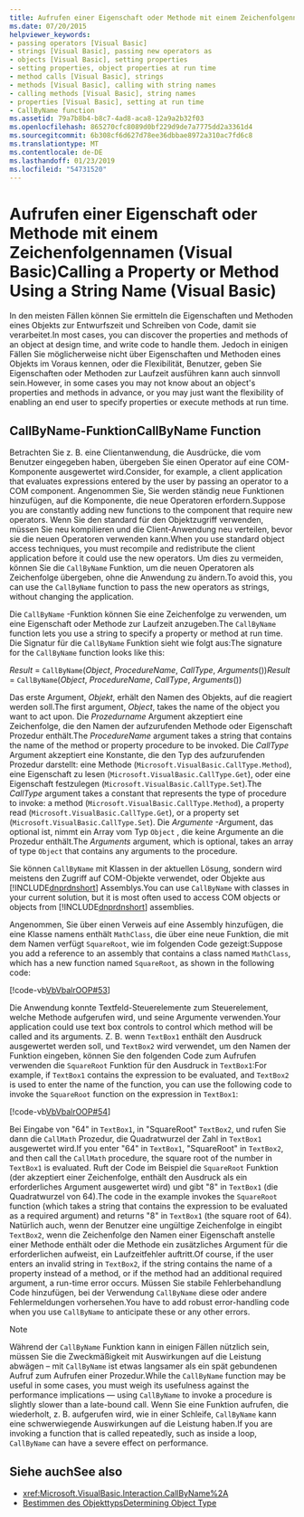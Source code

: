 ```yaml
---
title: Aufrufen einer Eigenschaft oder Methode mit einem Zeichenfolgennamen (Visual Basic)
ms.date: 07/20/2015
helpviewer_keywords:
- passing operators [Visual Basic]
- strings [Visual Basic], passing new operators as
- objects [Visual Basic], setting properties
- setting properties, object properties at run time
- method calls [Visual Basic], strings
- methods [Visual Basic], calling with string names
- calling methods [Visual Basic], string names
- properties [Visual Basic], setting at run time
- CallByName function
ms.assetid: 79a7b8b4-b8c7-4ad8-aca8-12a9a2b32f03
ms.openlocfilehash: 865270cfc8089d0bf229d9de7a7775dd2a3361d4
ms.sourcegitcommit: 6b308cf6d627d78ee36dbbae8972a310ac7fd6c8
ms.translationtype: MT
ms.contentlocale: de-DE
ms.lasthandoff: 01/23/2019
ms.locfileid: "54731520"
---
```

# <a name="calling-a-property-or-method-using-a-string-name-visual-basic"></a><span data-ttu-id="4585f-102">Aufrufen einer Eigenschaft oder Methode mit einem Zeichenfolgennamen (Visual Basic)</span><span class="sxs-lookup"><span data-stu-id="4585f-102">Calling a Property or Method Using a String Name (Visual Basic)</span></span>
<span data-ttu-id="4585f-103">In den meisten Fällen können Sie ermitteln die Eigenschaften und Methoden eines Objekts zur Entwurfszeit und Schreiben von Code, damit sie verarbeitet.</span><span class="sxs-lookup"><span data-stu-id="4585f-103">In most cases, you can discover the properties and methods of an object at design time, and write code to handle them.</span></span> <span data-ttu-id="4585f-104">Jedoch in einigen Fällen Sie möglicherweise nicht über Eigenschaften und Methoden eines Objekts im Voraus kennen, oder die Flexibilität, Benutzer, geben Sie Eigenschaften oder Methoden zur Laufzeit ausführen kann auch sinnvoll sein.</span><span class="sxs-lookup"><span data-stu-id="4585f-104">However, in some cases you may not know about an object's properties and methods in advance, or you may just want the flexibility of enabling an end user to specify properties or execute methods at run time.</span></span>  
  
## <a name="callbyname-function"></a><span data-ttu-id="4585f-105">CallByName-Funktion</span><span class="sxs-lookup"><span data-stu-id="4585f-105">CallByName Function</span></span>  
 <span data-ttu-id="4585f-106">Betrachten Sie z. B. eine Clientanwendung, die Ausdrücke, die vom Benutzer eingegeben haben, übergeben Sie einen Operator auf eine COM-Komponente ausgewertet wird.</span><span class="sxs-lookup"><span data-stu-id="4585f-106">Consider, for example, a client application that evaluates expressions entered by the user by passing an operator to a COM component.</span></span> <span data-ttu-id="4585f-107">Angenommen Sie, Sie werden ständig neue Funktionen hinzufügen, auf die Komponente, die neue Operatoren erfordern.</span><span class="sxs-lookup"><span data-stu-id="4585f-107">Suppose you are constantly adding new functions to the component that require new operators.</span></span> <span data-ttu-id="4585f-108">Wenn Sie den standard für den Objektzugriff verwenden, müssen Sie neu kompilieren und die Client-Anwendung neu verteilen, bevor sie die neuen Operatoren verwenden kann.</span><span class="sxs-lookup"><span data-stu-id="4585f-108">When you use standard object access techniques, you must recompile and redistribute the client application before it could use the new operators.</span></span> <span data-ttu-id="4585f-109">Um dies zu vermeiden, können Sie die `CallByName` Funktion, um die neuen Operatoren als Zeichenfolge übergeben, ohne die Anwendung zu ändern.</span><span class="sxs-lookup"><span data-stu-id="4585f-109">To avoid this, you can use the `CallByName` function to pass the new operators as strings, without changing the application.</span></span>  
  
 <span data-ttu-id="4585f-110">Die `CallByName` -Funktion können Sie eine Zeichenfolge zu verwenden, um eine Eigenschaft oder Methode zur Laufzeit anzugeben.</span><span class="sxs-lookup"><span data-stu-id="4585f-110">The `CallByName` function lets you use a string to specify a property or method at run time.</span></span> <span data-ttu-id="4585f-111">Die Signatur für die `CallByName` Funktion sieht wie folgt aus:</span><span class="sxs-lookup"><span data-stu-id="4585f-111">The signature for the `CallByName` function looks like this:</span></span>  
  
 <span data-ttu-id="4585f-112">*Result* = `CallByName`(*Object*, *ProcedureName*, *CallType*, *Arguments*())</span><span class="sxs-lookup"><span data-stu-id="4585f-112">*Result* = `CallByName`(*Object*, *ProcedureName*, *CallType*, *Arguments*())</span></span>  
  
 <span data-ttu-id="4585f-113">Das erste Argument, *Objekt*, erhält den Namen des Objekts, auf die reagiert werden soll.</span><span class="sxs-lookup"><span data-stu-id="4585f-113">The first argument, *Object*, takes the name of the object you want to act upon.</span></span> <span data-ttu-id="4585f-114">Die *Prozedurname* Argument akzeptiert eine Zeichenfolge, die den Namen der aufzurufenden Methode oder Eigenschaft Prozedur enthält.</span><span class="sxs-lookup"><span data-stu-id="4585f-114">The *ProcedureName* argument takes a string that contains the name of the method or property procedure to be invoked.</span></span> <span data-ttu-id="4585f-115">Die *CallType* Argument akzeptiert eine Konstante, die den Typ des aufzurufenden Prozedur darstellt: eine Methode (`Microsoft.VisualBasic.CallType.Method`), eine Eigenschaft zu lesen (`Microsoft.VisualBasic.CallType.Get`), oder eine Eigenschaft festzulegen (`Microsoft.VisualBasic.CallType.Set`).</span><span class="sxs-lookup"><span data-stu-id="4585f-115">The *CallType* argument takes a constant that represents the type of procedure to invoke: a method (`Microsoft.VisualBasic.CallType.Method`), a property read (`Microsoft.VisualBasic.CallType.Get`), or a property set (`Microsoft.VisualBasic.CallType.Set`).</span></span> <span data-ttu-id="4585f-116">Die *Argumente* -Argument, das optional ist, nimmt ein Array vom Typ `Object` , die keine Argumente an die Prozedur enthält.</span><span class="sxs-lookup"><span data-stu-id="4585f-116">The *Arguments* argument, which is optional, takes an array of type `Object` that contains any arguments to the procedure.</span></span>  
  
 <span data-ttu-id="4585f-117">Sie können `CallByName` mit Klassen in der aktuellen Lösung, sondern wird meistens den Zugriff auf COM-Objekte verwendet, oder Objekte aus [!INCLUDE[dnprdnshort](~/includes/dnprdnshort-md.md)] Assemblys.</span><span class="sxs-lookup"><span data-stu-id="4585f-117">You can use `CallByName` with classes in your current solution, but it is most often used to access COM objects or objects from [!INCLUDE[dnprdnshort](~/includes/dnprdnshort-md.md)] assemblies.</span></span>  
  
 <span data-ttu-id="4585f-118">Angenommen, Sie über einen Verweis auf eine Assembly hinzufügen, die eine Klasse namens enthält `MathClass`, die über eine neue Funktion, die mit dem Namen verfügt `SquareRoot`, wie im folgenden Code gezeigt:</span><span class="sxs-lookup"><span data-stu-id="4585f-118">Suppose you add a reference to an assembly that contains a class named `MathClass`, which has a new function named `SquareRoot`, as shown in the following code:</span></span>  
  
 [!code-vb[VbVbalrOOP#53](../../../../visual-basic/misc/codesnippet/VisualBasic/calling-a-property-or-method-using-a-string-name_1.vb)]  
  
 <span data-ttu-id="4585f-119">Die Anwendung konnte Textfeld-Steuerelemente zum Steuerelement, welche Methode aufgerufen wird, und seine Argumente verwenden.</span><span class="sxs-lookup"><span data-stu-id="4585f-119">Your application could use text box controls to control which method will be called and its arguments.</span></span> <span data-ttu-id="4585f-120">Z. B. wenn `TextBox1` enthält den Ausdruck ausgewertet werden soll, und `TextBox2` wird verwendet, um den Namen der Funktion eingeben, können Sie den folgenden Code zum Aufrufen verwenden die `SquareRoot` Funktion für den Ausdruck in `TextBox1`:</span><span class="sxs-lookup"><span data-stu-id="4585f-120">For example, if `TextBox1` contains the expression to be evaluated, and `TextBox2` is used to enter the name of the function, you can use the following code to invoke the `SquareRoot` function on the expression in `TextBox1`:</span></span>  
  
 [!code-vb[VbVbalrOOP#54](../../../../visual-basic/misc/codesnippet/VisualBasic/calling-a-property-or-method-using-a-string-name_2.vb)]  
  
 <span data-ttu-id="4585f-121">Bei Eingabe von "64" in `TextBox1`, in "SquareRoot" `TextBox2`, und rufen Sie dann die `CallMath` Prozedur, die Quadratwurzel der Zahl in `TextBox1` ausgewertet wird.</span><span class="sxs-lookup"><span data-stu-id="4585f-121">If you enter "64" in `TextBox1`, "SquareRoot" in `TextBox2`, and then call the `CallMath` procedure, the square root of the number in `TextBox1` is evaluated.</span></span> <span data-ttu-id="4585f-122">Ruft der Code im Beispiel die `SquareRoot` Funktion (der akzeptiert einer Zeichenfolge, enthält den Ausdruck als ein erforderliches Argument ausgewertet wird) und gibt "8" in `TextBox1` (die Quadratwurzel von 64).</span><span class="sxs-lookup"><span data-stu-id="4585f-122">The code in the example invokes the `SquareRoot` function (which takes a string that contains the expression to be evaluated as a required argument) and returns "8" in `TextBox1` (the square root of 64).</span></span> <span data-ttu-id="4585f-123">Natürlich auch, wenn der Benutzer eine ungültige Zeichenfolge in eingibt `TextBox2`, wenn die Zeichenfolge den Namen einer Eigenschaft anstelle einer Methode enthält oder die Methode ein zusätzliches Argument für die erforderlichen aufweist, ein Laufzeitfehler auftritt.</span><span class="sxs-lookup"><span data-stu-id="4585f-123">Of course, if the user enters an invalid string in `TextBox2`, if the string contains the name of a property instead of a method, or if the method had an additional required argument, a run-time error occurs.</span></span> <span data-ttu-id="4585f-124">Müssen Sie stabile Fehlerbehandlung Code hinzufügen, bei der Verwendung `CallByName` diese oder andere Fehlermeldungen vorhersehen.</span><span class="sxs-lookup"><span data-stu-id="4585f-124">You have to add robust error-handling code when you use `CallByName` to anticipate these or any other errors.</span></span>  
  
> [!NOTE]
>  <span data-ttu-id="4585f-125">Während der `CallByName` Funktion kann in einigen Fällen nützlich sein, müssen Sie die Zweckmäßigkeit mit Auswirkungen auf die Leistung abwägen – mit `CallByName` ist etwas langsamer als ein spät gebundenen Aufruf zum Aufrufen einer Prozedur.</span><span class="sxs-lookup"><span data-stu-id="4585f-125">While the `CallByName` function may be useful in some cases, you must weigh its usefulness against the performance implications — using `CallByName` to invoke a procedure is slightly slower than a late-bound call.</span></span> <span data-ttu-id="4585f-126">Wenn Sie eine Funktion aufrufen, die wiederholt, z. B. aufgerufen wird, wie in einer Schleife, `CallByName` kann eine schwerwiegende Auswirkungen auf die Leistung haben.</span><span class="sxs-lookup"><span data-stu-id="4585f-126">If you are invoking a function that is called repeatedly, such as inside a loop, `CallByName` can have a severe effect on performance.</span></span>  
  
## <a name="see-also"></a><span data-ttu-id="4585f-127">Siehe auch</span><span class="sxs-lookup"><span data-stu-id="4585f-127">See also</span></span>
- <xref:Microsoft.VisualBasic.Interaction.CallByName%2A>
- [<span data-ttu-id="4585f-128">Bestimmen des Objekttyps</span><span class="sxs-lookup"><span data-stu-id="4585f-128">Determining Object Type</span></span>](../../../../visual-basic/programming-guide/language-features/early-late-binding/determining-object-type.md)

